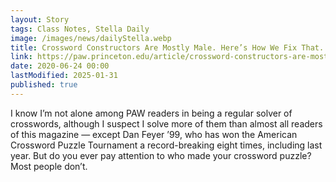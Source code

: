 ```yaml
---
layout: Story
tags: Class Notes, Stella Daily
image: /images/news/dailyStella.webp
title: Crossword Constructors Are Mostly Male. Here’s How We Fix That.
link: https://paw.princeton.edu/article/crossword-constructors-are-mostly-male-heres-how-we-fix
date: 2020-06-24 00:00
lastModified: 2025-01-31
published: true
---
```


I know I’m not alone among PAW readers in being a regular solver of crosswords, although I suspect I solve more of them than almost all readers of this magazine — except Dan Feyer ’99, who has won the American Crossword Puzzle Tournament a record-breaking eight times, including last year. But do you ever pay attention to who made your crossword puzzle? Most people don’t.
